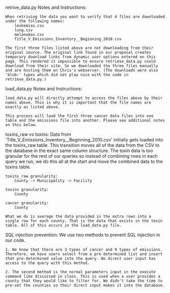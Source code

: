 retrive_data.py Notes and Instructions:
	
	When retriving the data you want to verify that 4 files are downloaded under the following names:
		leukemias.csv
		lung.csv
		melanomas.csv
		Title_V_Emissions_Inventory__Beginning_2010.csv

	The first three files listed above are not downloading from their original source. The original link found in our proposal creates temporary download links from dynamic user options entered on this page. This rendered it impossible to ensure retrieve_data.py could download from their site. So we downloaded the three files manually and are hosting them on Chris's webserver. (The downloads were also 'blob:' types which did not play nice with the code in retrieve_data.py.)

load_data.py Notes and Instructions:
	
	load_data.py will directly attempt to access the files above by their names above. This is why it is important that the file names are exactly as listed above. 

	This process will load the first three cancer data files into one table and the emissions file into another. Please see additional notes on this below.

toxins_raw vs toxins:
	Data from 'Title_V_Emissions_Inventory__Beginning_2010.csv' initially gets loaded into the toxins_raw table. This transition moves all of the data from the CSV to the database in the exact same column structure. The toxin data is too granular for the rest of our queries so instead of combining rows in each query we run, we do this all at the start and move the combined data to the toxins table.

	toxins_raw granularity:
		County -> Municipality -> Facility

	toxins granularity:
		County

	cancer granularity:
		County

	What we do is average the data provided in the extra rows into a single row for each county. That is the data that exists in the toxin table. All of this occurs in the load_data.py file.

SQL injection prevention:
	We use two methods to prevent SQL injection in our code.

	1. We know that there are 3 types of cancer and 9 types of emissions. Therefore, we have users select from a pre-determined list and insert that pre-determined value into the query. No direct user input has access to the query with this method.

	2. The second method is the normal parameters input in the execute command like discussed in class. This is used when a user provides a county that they would like to filter for. We didn't take the time to pre-set the counties so their direct input makes it into the database.